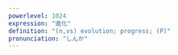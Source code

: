 ```yaml
---
powerlevel: 1024
expression: "進化"
definition: "(n,vs) evolution; progress; (P)"
pronunciation: "しんか"
---
```


